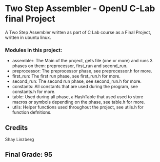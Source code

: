 # Two Step Assembler - OpenU C-Lab final Project
A Two Step Assembler written as part of C Lab course as a Final Project, written in ubuntu linux.

### Modules in this project:
* assembler: The Main of the project, gets file (one or more) and runs 3 phases on them: preprocessor, first_run and second_run.
* preprocessor: The preprocessor phase, see preprocessor.h for more.
* first_run: The first run phase, see first_run.h for more.
* second_run: The second run phase, see second_run.h for more.
* constants: All constants that are used during the program, see constants.h for more.
* table: Used during all phase, a HashTable that used used to store macros or symbols depending on the phase, see table.h for more.
* utils: Helper functions used throughout the project, see utils.h for function defnitions.

## Credits
Shay Linzberg

## Final Grade: 95
